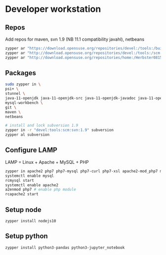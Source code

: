 # Developer workstation

## Repos

Add repos for maven, svn 1.9 (NB 11.1 compatibility javahl), netbeans

```bash
zypper ar "https://download.opensuse.org/repositories/devel:/tools:/building/openSUSE_Leap_15.1/" "develtools"
zypper ar "http://download.opensuse.org/repositories/devel:/tools:/scm:/svn:/1.9/openSUSE_Leap_15.0/" "devel:tools:scm:svn:1.9"
zypper ar "http://download.opensuse.org/repositories/home:/Herbster0815/openSUSE_Leap_15.1/" "home:Herbster0815"
```

## Packages

```bash
sudo zypper in \
psi+ \
stunnel \
java-11-openjdk java-11-openjdk-src java-11-openjdk-javadoc java-11-openjdk-devel \
mysql-workbench \
git \
maven \
netbeans

# install and lock subversion 1.9
zypper in -r "devel:tools:scm:svn:1.9" subversion
zypper al subversion

```


## Configure LAMP

LAMP = Linux + Apache + MySQL + PHP

```bash
zypper in apache2 php7 php7-mysql php7-curl php7-xsl apache2-mod_php7 mariadb mariadb-tools
systemctl enable mysql
rcmysql start
systemctl enable apache2
a2enmod php7 # enable php module
rcapache2 start
```

## Setup node

```
zypper install nodejs10
```

## Setup python

```
zypper install python3-pandas python3-jupyter_notebook
```
